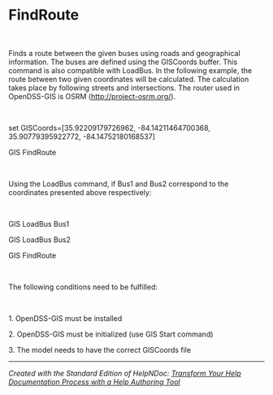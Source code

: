 # FindRoute

&nbsp;

Finds a route between the given buses using roads and geographical information. The buses are defined using the GISCoords buffer. This command is also compatible with LoadBus. In the following example, the route between two given coordinates will be calculated. The calculation takes place by following streets and intersections. The router used in OpenDSS-GIS is OSRM (http://project-osrm.org/).

&nbsp;

set GISCoords=\[35.92209179726962, -84.14211464700368, 35.90779395922772, -84.14752180168537\]

GIS FindRoute

&nbsp;

Using the LoadBus command, if Bus1 and Bus2 correspond to the coordinates presented above respectively:

&nbsp;

GIS LoadBus Bus1

GIS LoadBus Bus2

GIS FindRoute

&nbsp;

The following conditions need to be fulfilled:

&nbsp;

&#49;. OpenDSS-GIS must be installed

&#50;. OpenDSS-GIS must be initialized (use GIS Start command)

&#51;. The model needs to have the correct GISCoords file

***
_Created with the Standard Edition of HelpNDoc: [Transform Your Help Documentation Process with a Help Authoring Tool](<https://www.helpndoc.com>)_
